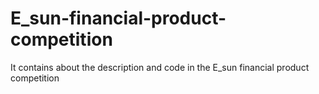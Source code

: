 # E_sun-financial-product-competition
It contains about the description and code in the E_sun financial product competition
